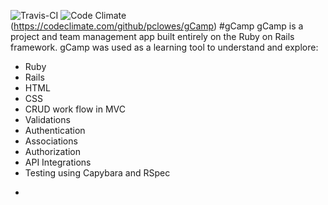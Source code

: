 ![Travis-CI](https://travis-ci.org/pclowes/gCamp.svg)
![Code Climate](https://codeclimate.com/github/pclowes/gCamp/badges/gpa.svg)(https://codeclimate.com/github/pclowes/gCamp)
#gCamp
gCamp is a project and team management app built entirely on the Ruby on Rails framework. gCamp was used as a learning tool to understand and explore:
* Ruby
* Rails
* HTML
* CSS
* CRUD work flow in MVC
* Validations
* Authentication
* Associations
* Authorization
* API Integrations
* Testing using Capybara and RSpec


-
